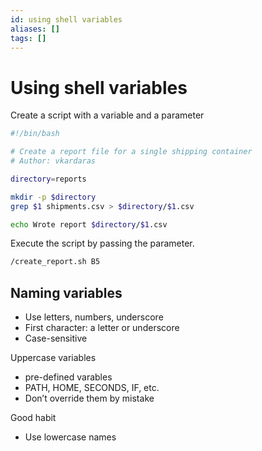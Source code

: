 ```yaml
---
id: using shell variables
aliases: []
tags: []
---
```


# Using shell variables

Create a script with a variable and a parameter

```bash
#!/bin/bash

# Create a report file for a single shipping container
# Author: vkardaras

directory=reports

mkdir -p $directory
grep $1 shipments.csv > $directory/$1.csv

echo Wrote report $directory/$1.csv
```

Execute the script by passing the parameter.

```bash
/create_report.sh B5
```

## Naming variables

- Use letters, numbers, underscore
- First character: a letter or underscore
- Case-sensitive

Uppercase variables

- pre-defined varables
- PATH, HOME, SECONDS, IF, etc.
- Don’t override them by mistake

Good habit

- Use lowercase names
